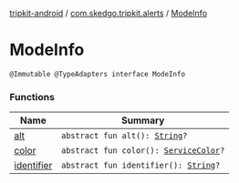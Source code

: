 [tripkit-android](../../index.md) / [com.skedgo.tripkit.alerts](../index.md) / [ModeInfo](./index.md)

# ModeInfo

`@Immutable @TypeAdapters interface ModeInfo`

### Functions

| Name | Summary |
|---|---|
| [alt](alt.md) | `abstract fun alt(): `[`String`](https://kotlinlang.org/api/latest/jvm/stdlib/kotlin/-string/index.html)`?` |
| [color](color.md) | `abstract fun color(): `[`ServiceColor`](../../com.skedgo.tripkit.routing/-service-color/index.md)`?` |
| [identifier](identifier.md) | `abstract fun identifier(): `[`String`](https://kotlinlang.org/api/latest/jvm/stdlib/kotlin/-string/index.html)`?` |
